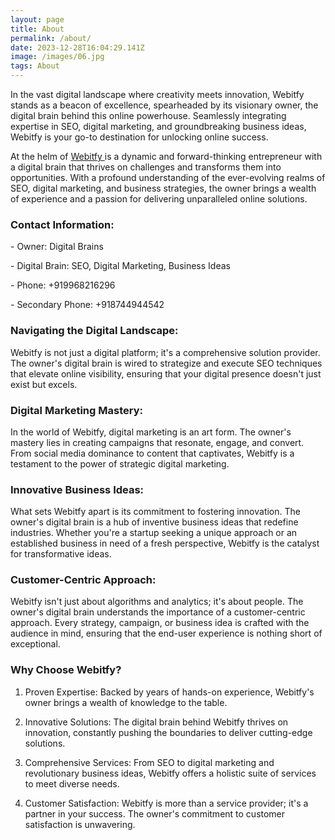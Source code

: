 ```yaml
---
layout: page
title: About
permalink: /about/
date: 2023-12-28T16:04:29.141Z
image: /images/06.jpg
tags: About
---
```

<!--StartFragment-->

In the vast digital landscape where creativity meets innovation, Webitfy stands as a beacon of excellence, spearheaded by its visionary owner, the digital brain behind this online powerhouse. Seamlessly integrating expertise in SEO, digital marketing, and groundbreaking business ideas, Webitfy is your go-to destination for unlocking online success.



At the helm of [Webitfy ](https://www.blogger.com/blog/page/edit/7308717382629853750/3843900352270665972#)is a dynamic and forward-thinking entrepreneur with a digital brain that thrives on challenges and transforms them into opportunities. With a profound understanding of the ever-evolving realms of SEO, digital marketing, and business strategies, the owner brings a wealth of experience and a passion for delivering unparalleled online solutions.



### Contact Information:



\- Owner: Digital Brains

\- Digital Brain: SEO, Digital Marketing, Business Ideas

\- Phone: +919968216296

\- Secondary Phone: +918744944542



### Navigating the Digital Landscape:



Webitfy is not just a digital platform; it's a comprehensive solution provider. The owner's digital brain is wired to strategize and execute SEO techniques that elevate online visibility, ensuring that your digital presence doesn't just exist but excels.



### Digital Marketing Mastery:



In the world of Webitfy, digital marketing is an art form. The owner's mastery lies in creating campaigns that resonate, engage, and convert. From social media dominance to content that captivates, Webitfy is a testament to the power of strategic digital marketing.



### Innovative Business Ideas:



What sets Webitfy apart is its commitment to fostering innovation. The owner's digital brain is a hub of inventive business ideas that redefine industries. Whether you're a startup seeking a unique approach or an established business in need of a fresh perspective, Webitfy is the catalyst for transformative ideas.



### Customer-Centric Approach:



Webitfy isn't just about algorithms and analytics; it's about people. The owner's digital brain understands the importance of a customer-centric approach. Every strategy, campaign, or business idea is crafted with the audience in mind, ensuring that the end-user experience is nothing short of exceptional.



### Why Choose Webitfy?



1. Proven Expertise: Backed by years of hands-on experience, Webitfy's owner brings a wealth of knowledge to the table.

2. Innovative Solutions: The digital brain behind Webitfy thrives on innovation, constantly pushing the boundaries to deliver cutting-edge solutions.

3. Comprehensive Services: From SEO to digital marketing and revolutionary business ideas, Webitfy offers a holistic suite of services to meet diverse needs.

4. Customer Satisfaction: Webitfy is more than a service provider; it's a partner in your success. The owner's commitment to customer satisfaction is unwavering.

<!--EndFragment-->
